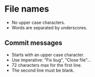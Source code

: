 # File names

* No upper case characters.
* Words are separated by underscores.


## Commit messages

* Starts with an upper case character.
* Use imperative: "Fix bug", "Close file"...
* 72 characters max for the first line.
* The second line must be blank.
